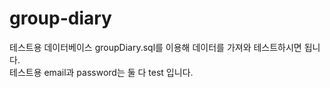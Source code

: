 # group-diary
테스트용 데이터베이스 groupDiary.sql를 이용해 데이터를 가져와 테스트하시면 됩니다. <br/>
테스트용 email과 password는 둘 다 test 입니다.